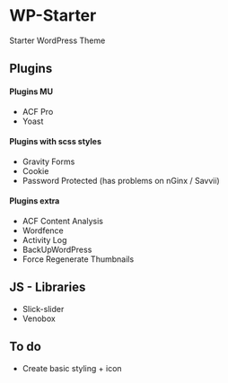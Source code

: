 # WP-Starter
Starter WordPress Theme

## Plugins

#### Plugins MU
- ACF Pro
- Yoast

#### Plugins with scss styles
- Gravity Forms 
- Cookie
- Password Protected (has problems on nGinx / Savvii)

#### Plugins extra
- ACF Content Analysis
- Wordfence
- Activity Log
- BackUpWordPress
- Force Regenerate Thumbnails

## JS - Libraries 
- Slick-slider
- Venobox

## To do
- Create basic styling + icon
